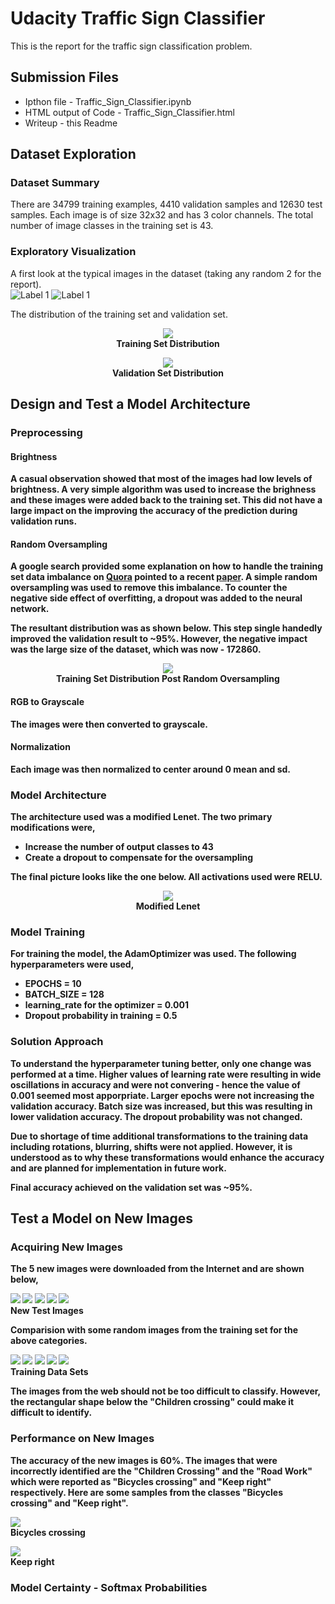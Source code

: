 # Udacity Traffic Sign Classifier
This is the report for the traffic sign classification problem.

## Submission Files
* Ipthon file - Traffic_Sign_Classifier.ipynb
* HTML output of Code - Traffic_Sign_Classifier.html
* Writeup - this Readme

## Dataset Exploration
### Dataset Summary

There are 34799 training examples, 4410 validation samples and 12630 test samples. Each image is of size 32x32 and has 3 color channels. The total number of image classes in the training set is 43. 

### Exploratory Visualization

A first look at the typical images in the dataset (taking any random 2 for the report).  
![Label 1](/results/random_training.png)
![Label 1](/results/random_training_2.png)

The distribution of the training set and validation set. 
<p align="center">
  <img src="/results/distrib_1.png">
  <br>
  <b>Training Set Distribution<b>
</p>

<p align="center">
  <img src="/results/distrib_2.png">
  <br>
  <b>Validation Set Distribution<b>
</p>

## Design and Test a Model Architecture

### Preprocessing

#### Brightness


A casual observation showed that most of the images had low levels of brightness. A very simple algorithm was used to increase the brighness and these images were added back to the training set. This did not have a large impact on the improving the accuracy of the prediction during validation runs.  

#### Random Oversampling


A google search provided some explanation on how to handle the training set data imbalance on [Quora](https://www.quora.com/How-can-you-train-convolutional-neural-networks-on-highly-unbalanced-datasets) pointed to a recent [paper](https://arxiv.org/pdf/1710.05381.pdf). A simple random oversampling was used to remove this imbalance. To counter the negative side effect of overfitting, a dropout was added to the neural network. 

The resultant distribution was as shown below. **This step single handedly improved the validation result to ~95%.** However, the negative impact was the large size of the dataset, which was now - 172860. 

<p align="center">
  <img src="/results/distrib_3.png">
  <br>
  <b>Training Set Distribution Post Random Oversampling<b>
</p>

#### RGB to Grayscale


The images were then converted to grayscale. 

#### Normalization


Each image was then normalized to center around 0 mean and sd. 

### Model Architecture


The architecture used was a modified Lenet. The two primary modifications were, 
* Increase the number of output classes to 43
* Create a dropout to compensate for the oversampling

The final picture looks like the one below. All activations used were RELU.
<p align="center">
  <img src="/results/nn.png">
  <br>
  <b>Modified Lenet<b>
</p>


### Model Training


For training the model, the AdamOptimizer was used. The following hyperparameters were used,
* EPOCHS = 10
* BATCH_SIZE = 128
* learning_rate for the optimizer = 0.001
* Dropout probability in training = 0.5

### Solution Approach

To understand the hyperparameter tuning better, only one change was performed at a time. Higher values of learning rate were resulting in wide oscillations in accuracy and were not convering - hence the value of 0.001 seemed most apporpriate. Larger epochs were not increasing the validation accuracy. Batch size was increased, but this was resulting in lower validation accuracy. The dropout probability was not changed. 

Due to shortage of time additional transformations to the training data including rotations, blurring, shifts were not applied. However, it is understood as to why these transformations would enhance the accuracy and are planned for implementation in future work. 

Final accuracy achieved on the validation set was ~95%. 

## Test a Model on New Images

### Acquiring New Images


The 5 new images were downloaded from the Internet and are shown below,
<p align="left">
  <img src="/results/t1.png">
  <img src="/results/t2.png">
  <img src="/results/t3.png">
  <img src="/results/t4.png">
  <img src="/results/t5.png">
  <br>
  <b>New Test Images<b>
</p>

Comparision with some random images from the training set for the above categories.
<p align="left">
  <img src="/results/t11.png">
  <img src="/results/t12.png">
  <img src="/results/t13.png">
  <img src="/results/t14.png">
  <img src="/results/t15.png">
  <br>
  <b>Training Data Sets<b>
</p>

The images from the web should not be too difficult to classify. However, the rectangular shape below the "Children crossing" could make it difficult to identify.  

### Performance on New Images


The accuracy of the new images is 60%. The images that were incorrectly identified are the "Children Crossing" and the "Road Work" which were reported as "Bicycles crossing" and "Keep right" respectively. Here are some samples from the classes "Bicycles crossing" and "Keep right".
<p align="left">
  <img src="/results/t21.png">
  <br>
  <b>Bicycles crossing<b>
</p>
<p align="left">
  <img src="/results/t22.png">
  <br>
  <b>Keep right<b>
</p>


### Model Certainty - Softmax Probabilities


